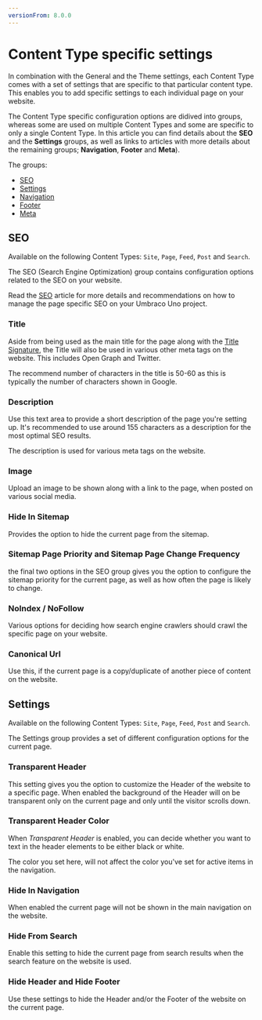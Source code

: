 ```yaml
---
versionFrom: 8.0.0
---
```


# Content Type specific settings

In combination with the General and the Theme settings, each Content Type comes with a set of settings that are specific to that particular content type. This enables you to add specific settings to each individual page on your website.

The Content Type specific configuration options are didived into groups, whereas some are used on multiple Content Types and some are specific to only a single Content Type. In this article you can find details about the **SEO** and the **Settings** groups, as well as links to articles with more details about the remaining groups; **Navigation**, **Footer** and **Meta**).

The groups:

* [SEO](#seo)
* [Settings](#settings)
* [Navigation](../../Content-Types/Site-Start/#navigation)
* [Footer](../../Content-Types/Site-Start/#footer)
* [Meta](../../Content-Types/Feed/#meta)

## SEO

Available on the following Content Types: `Site`, `Page`, `Feed`, `Post` and `Search`.

The SEO (Search Engine Optimization) group contains configuration options related to the SEO on your website.

Read the [SEO](../../../SEO/Seo-for-pages) article for more details and recommendations on how to manage the page specific SEO on your Umbraco Uno project.

### Title

Aside from being used as the main title for the page along with the [Title Signature](../General-Settings/#title-signature), the Title will also be used in various other meta tags on the website. This includes Open Graph and Twitter.

The recommend number of characters in the title is 50-60 as this is typically the number of characters shown in Google.

### Description

Use this text area to provide a short description of the page you're setting up. It's recommended to use around 155 characters as a description for the most optimal SEO results.

The description is used for various meta tags on the website.

### Image

Upload an image to be shown along with a link to the page, when posted on various social media.

### Hide In Sitemap

Provides the option to hide the current page from the sitemap.

### Sitemap Page Priority and Sitemap Page Change Frequency

the final two options in the SEO group gives you the option to configure the sitemap priority for the current page, as well as how often the page is likely to change.

### NoIndex / NoFollow

Various options for deciding how search engine crawlers should crawl the specific page on your website.

### Canonical Url

Use this, if the current page is a copy/duplicate of another piece of content on the website.

## Settings

Available on the following Content Types: `Site`, `Page`, `Feed`, `Post` and `Search`.

The Settings group provides a set of different configuration options for the current page.

### Transparent Header

This setting gives you the option to customize the Header of the website to a specific page. When enabled the background of the Header will on be transparent only on the current page and only until the visitor scrolls down.

### Transparent Header Color

When *Transparent Header* is enabled, you can decide whether you want to text in the header elements to be either black or white.

The color you set here, will not affect the color you've set for active items in the navigation.

### Hide In Navigation

When enabled the current page will not be shown in the main navigation on the website.

### Hide From Search

Enable this setting to hide the current page from search results when the search feature on the website is used.

### Hide Header and Hide Footer

Use these settings to hide the Header and/or the Footer of the website on the current page.
